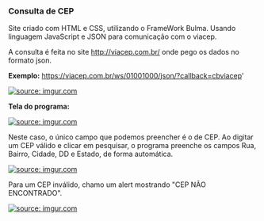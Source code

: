 ### Consulta de CEP

Site criado com HTML e CSS, utilizando o FrameWork Bulma. Usando linguagem JavaScript e JSON para comunicação com o viacep.

A consulta é feita no site http://viacep.com.br/ onde pego os dados no formato json.

**Exemplo:**
https://viacep.com.br/ws/01001000/json/?callback=cbviacep'

<a href="https://i.imgur.com/Y06h3At.png"><img src="https://i.imgur.com/Y06h3At.png" title="source: imgur.com" /></a>

**Tela do programa:**

<a href="https://i.imgur.com/hMaUlbW.png"><img src="https://i.imgur.com/hMaUlbW.png" title="source: imgur.com" /></a>

Neste caso, o único campo que podemos preencher é o de CEP. Ao digitar um CEP válido e clicar em pesquisar, o programa preenche os campos Rua, Bairro, Cidade, DD e Estado, de forma automática.

<a href="https://i.imgur.com/Y0UH6xs.png"><img src="https://i.imgur.com/Y0UH6xs.png" title="source: imgur.com" /></a>

Para um CEP inválido, chamo um alert mostrando "CEP NÃO ENCONTRADO".

<a href="https://i.imgur.com/HCKFYSU.png"><img src="https://i.imgur.com/HCKFYSU.png" title="source: imgur.com" /></a>

